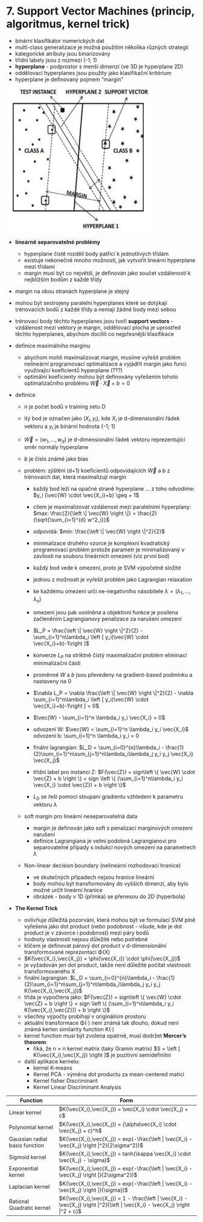 # 7. Support Vector Machines (princip, algoritmus, kernel trick)

- binární klasifikátor numerických dat
- multi-class generalizace je možná použitím několika různých strategií
- kategorické atributy jsou binarizovány
- třídní labely jsou z rozmezí (-1; 1)
- **hyperplane** - podprostor s menší dimenzí (ve 3D je hyperplane 2D)
- oddělovací hyperplanes jsou použity jako klasifikační kritérium
- hyperplane je definovaný pojmem “margin”

![](../../../images/ad_07.PNG)

- **lineárně separovatelné problémy**
  - hyperplane čistě rozdělí body patřící k jednotlivých třídám
  - existuje nekonečně mnoho možností, jak vytvořit lineární hyperplane mezi třídami
  - margin musí být co největší, je definován jako součet vzdáleností k nejbližším bodům z každé třídy
- margin na obou stranách hyperplane je stejný
- mohou být sestrojeny paralelní hyperplanes které se dotýkají trénovacích bodů z každé třídy a nemají žádné body mezi sebou
- trénovací body těchto hyperplanes jsou tvoří **support vectors** - vzdálenost mezi vektory je margin, oddělovací plocha je uprostřed těchto hyperplanes, abychom docílili co nejpřesnější klasifikace

- definice maximálního marginu
  - abychom mohli maximalizovat margin, musíme vyřešit problém nelineární programovací optimalizace a
vyjádřit margin jako funci využívající koeficientů hyperplane (???)
  - optimální koeficienty mohou být definovány vyřešením tohoto optimalizačního problému $\vec{W} \cdot \vec{X}+b=0$
- definice
  - n je počet bodů v training setu D
  - itý bod je označen jako $(X_i, y_i)$, kde $X_i$ je d-dimensionální řádek vektoru a $y_i$ je binární hodnota {-1; 1}
  - $\vec{W} = (w_1, ..., w_d)$ je d-dimensionální řádek vektoru reprezentující směr normály hyperplane
  - $b$ je číslo známé jako bias
  - problém: zjištění (d+1) koeficientů odpovídajících $\vec{W}$ a $b$ z trénovaích dat, která maximalizují margin
    - každý bod leží na opačné straně hyperplane ... z toho odvodíme: $y_i (\vec{W} \cdot \vec{X_i}+b) \geq + 1$
    - cílem je maximalizovat vzdálenost mezi paralelními hyperplany: $max: \frac{2}{\left \| \vec{W} \right \|} = \frac{2}{\sqrt{\sum_{i=1}^{d} w^2_i}}$
    - odpovídá: $min: \frac{\left \| \vec{W} \right \|^2}{2}$
    - minimalizace druhého vzorce je komplexní kvadratický programovací problém protože parametr je minimalizovaný v závilosti na souboru lineárních omezení (viz první bod)
    - každý bod vede k omezení, proto je SVM výpočetně složité
    - jednou z možností je vyřešit problém jako Lagrangian relaxation
    - ke každému omezení určí ne-negativního násobitele $λ = (λ_1 , ..., λ_n)$
    - omezení jsou pak uvolněna a objektivní funkce je posílena začleněním Lagrangianovy penalizace za narušení omezení
    - $L_P = \frac{\left \| \vec{W} \right \|^2}{2} - \sum_{i=1}^n\lambda_i \left [ y_i(\vec{W} \cdot \vec{X_i}+b)-1\right ]$
    - konverze $L_P$ na striktně čistý maximalizační problém eliminací minimalizační části
    - proměnné $W$ a $b$ jsou převedeny na gradient-based podmínku a nastaveny na 0
    - $\nabla L_P = \nabla \frac{\left \| \vec{W} \right \|^2}{2} - \nabla \sum_{i=1}^n\lambda_i \left [ y_i(\vec{W} \cdot \vec{X_i}+b)-1\right ] = 0$
    - $\vec{W} - \sum_{i=1}^n \lambda_i y_i \vec{X_i} = 0$
    - odvození W: $\vec{W} = \sum_{i=1}^n \lambda_i y_i \vec{X_i}$ odvození b: \sum_{i=1}^n \lambda_i y_i = 0
    - finální lagrangian: $L_D = \sum_{i=0}^{n}\lambda_i - \frac{1}{2}\sum_{i=1}^n\sum_{j=1}^n\lambda_i\lambda_j y_i y_j \vec{X_i} \vec{X_j}$
    - třídní label pro instanci Z: $F(\vec{Z}) = sign\left \{ \vec{W} \cdot \vec{Z} + b \right \} = sign \left \{ (\sum_{i=1}^n\lambda_i y_i \vec{X_i} \cdot \vec{Z}) + b \right \}$

    - $L_D$ se řeší pomocí stoupání gradientu vzhledem k parametru vektoru $\lambda$

  - soft margin pro lineární neseparovatelná data
    - margin je definován jako soft s penalizací marginových omezení narušení
    - definice Lagrangiana je velmi podobná Lagrangianovi pro separovatelné případy s indukcí nových omezení na parametrech $\lambda$

  - Non-linear decision boundary (nelineární rozhodovací hranice)
    - ve skutečných případech nejsou hranice lineární
    - body mohou být transformovány do vyšších dimenzí, aby bylo možné určit lineární hranice
    - obrázek - body v 1D (přímka) se přenesou do 2D (hyperbola)
- **The Kernel Trick**
  - ovlivňuje důležitá pozorvání, která mohou být ve formulaci SVM plně vyřešena jako dot product (nebo podobnost - všude, kde je dot product je v závorce i podobnost) mezi páry bodů
  - hodnoty vlastností nejsou důležité nebo potřebné
  - klíčem je definovat párový dot product v d-dimensionální transformované reprezentaci Φ(X)
  - $K(\vec{X_i},\vec{X_j}) = \phi(\vec{X_i}) \cdot \phi(\vec{X_j})$
  - je vyžadován jen dot product, takže není důležité počítat vlastnosti transformovaného X
  - finální lagrangian: $L_D = \sum_{i=0}^{n}\lambda_i - \frac{1}{2}\sum_{i=1}^n\sum_{j=1}^n\lambda_i\lambda_j y_i y_j K(\vec{X_i},\vec{X_j})$
  - třída je vypočtena jako: $F(\vec{Z}) = sign\left \{ \vec{W} \cdot \vec{Z} + b \right \} = sign \left \{ (\sum_{i=1}^n\lambda_i y_i K(\vec{X_i},\vec{Z})) + b \right \}$
  - všechny výpočty probíhají v originálním prostoru
  - aktuální transformace Φ(·) není známá tak dlouho, dokud není známá kerlen similarity function K(·)
  - kernel function musí být zvolena opatrně, musí dodržet **Mercer’s theorem**:
    - říká, že n × n kernel matrix (taky Gramm matrix) $S = \left [ K(\vec{X_i},\vec{X_j}) \right ]$ je pozitivní semidefinitní
  - další aplikace kernelu:
    - kernel K-means
    - Kernel PCA - výměna dot productu za mean-centered matici
    - Kernel fisher Discriminant
    - Kernel Linear Discriminant Analysis

|            Function            |                        Form                             |
| ------------------------------ | -------------------------------------------------------- |
| Linear kernel                  | $K(\vec{X_i},\vec{X_j}) = \vec{X_i} \cdot \vec{X_j} + c$ |
| Polynomial kernel              | $K(\vec{X_i},\vec{X_j}) = (\alpha\vec{X_i} \cdot \vec{X_j} + c)^h$ |
| Gaussian radial basis function | $K(\vec{X_i},\vec{X_j}) = exp(-\frac{\left \| \vec{X_i} - \vec{X_j} \right \|^2}{2\sigma^2})$ |
| Sigmoid kernel                 | $K(\vec{X_i},\vec{X_j}) = tanh(\kappa \vec{X_i} \cdot \vec{X_j} - \sigma)$ |
| Exponential kernel             | $K(\vec{X_i},\vec{X_j}) = exp(-\frac{\left \| \vec{X_i} - \vec{X_j} \right \|}{2\sigma^2})$ |
| Laplacian kernel               | $K(\vec{X_i},\vec{X_j}) = exp(-\frac{\left \| \vec{X_i} - \vec{X_j} \right \|}{\sigma})$ |
| Rational Quadratic kernel      | $K(\vec{X_i},\vec{X_j}) = 1 - \frac{\left \| \vec{X_i} - \vec{X_j} \right \|^2}{\left \| \vec{X_i} - \vec{X_j} \right \|^2 + c}$ |
